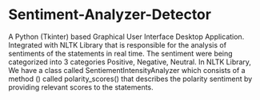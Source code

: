 # Sentiment-Analyzer-Detector

A Python (Tkinter) based Graphical User Interface Desktop Application.
Integrated with NLTK Library that is responsible for the analysis of sentiments of the statements in real time.
The sentiment were being categorized into 3 categories Positive, Negative, Neutral.
In NLTK Library, We have a class called SentiementIntensityAnalyzer which consists of a method () called polarity_scores() that 
describes the polarity sentiment by providing relevant scores to the statements.
